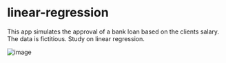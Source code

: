 # linear-regression
 This app simulates the approval of a bank loan based on the clients salary. The data is fictitious. Study on linear regression.

 ![image](https://github.com/devlucascfarias/linear-regression-model/assets/135982748/19ffe561-e076-4ad4-aa8c-c7be79fd23ac)

